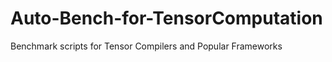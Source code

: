 # Auto-Bench-for-TensorComputation


Benchmark scripts for Tensor Compilers and Popular Frameworks

